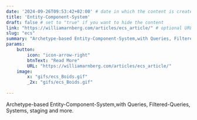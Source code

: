 ```yaml
---
date: '2024-09-26T09:53:42+02:00' # date in which the content is created - defaults to "today"
title: 'Entity-Component-System'
draft: false # set to "true" if you want to hide the content 
link: "https://williamarnberg.com/articles/ecs_article/" # optional URL to link the logo to
slug: "ecs"
summary: "Archetype-based Entity-Component-System,with Queries, Filtered-Queries, Systems, staging and more."
params:
    button:
        icon: "icon-arrow-right"
        btnText: "Read More"
        URL: "https://williamarnberg.com/articles/ecs_article/"
    image:  
        x: "gifs/ecs_Boids.gif"
        _2x: "gifs/ecs_Boids.gif"
    
---
```


Archetype-based Entity-Component-System,with Queries, Filtered-Queries, Systems, staging and more.
